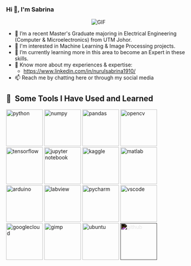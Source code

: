 ### Hi 👋, I'm Sabrina

<p align="center">
  <img src="https://github.com/sabrinaMKE201073/sabrinaMKE201073/assets/95947484/0015d102-14da-4ed0-9989-0679a126d3a4" alt="GIF">
</p>


- 🔭 I’m a recent Master's Graduate majoring in Electrical Engineering (Computer & Microelectronics) from UTM Johor.
- 👀 I'm interested in Machine Learning & Image Processing projects.
- 🌱 I’m currently learning more in this area to become an Expert in these skills.
- 📄 Know more about my experiences & expertise:
  -  https://www.linkedin.com/in/nurulsabrina1910/
- 📫 Reach me by chatting here or through my social media

<h2> 🚀 &nbsp;Some Tools I Have Used and Learned</h2>
<p align="left">
<img src="https://cdn.jsdelivr.net/gh/devicons/devicon/icons/python/python-original-wordmark.svg" alt="python" width="100" height="100"/>
<img src="https://cdn.jsdelivr.net/gh/devicons/devicon/icons/numpy/numpy-original-wordmark.svg" alt="numpy" width="100" height="100"/>
<img src="https://cdn.jsdelivr.net/gh/devicons/devicon/icons/pandas/pandas-original-wordmark.svg" alt="pandas" width="100" height="100"/>
<img src="https://cdn.jsdelivr.net/gh/devicons/devicon/icons/opencv/opencv-original-wordmark.svg" alt="opencv" width="100" height="100"/>
<img src="https://cdn.jsdelivr.net/gh/devicons/devicon/icons/tensorflow/tensorflow-original.svg" alt="tensorflow" width="100" height="100"/>
<img src="https://cdn.jsdelivr.net/gh/devicons/devicon/icons/jupyter/jupyter-original-wordmark.svg" alt="jupyter notebook" width="100" height="100"/>
<img src="https://cdn.jsdelivr.net/gh/devicons/devicon/icons/kaggle/kaggle-original-wordmark.svg" alt="kaggle" width="100" height="100"/>
<img src="https://cdn.jsdelivr.net/gh/devicons/devicon/icons/matlab/matlab-original.svg" alt="matlab" width="100" height="100"/>
<img src="https://cdn.jsdelivr.net/gh/devicons/devicon/icons/arduino/arduino-original-wordmark.svg" alt="arduino" width="100" height="100"/>
<img src="https://cdn.jsdelivr.net/gh/devicons/devicon/icons/labview/labview-original-wordmark.svg" alt="labview" width="100" height="100"/>
<img src="https://cdn.jsdelivr.net/gh/devicons/devicon/icons/pycharm/pycharm-plain-wordmark.svg" alt="pycharm" width="100" height="100"/>
<img src="https://cdn.jsdelivr.net/gh/devicons/devicon/icons/vscode/vscode-original.svg" alt="vscode" width="100" height="100"/>
<img src="https://cdn.jsdelivr.net/gh/devicons/devicon/icons/googlecloud/googlecloud-plain-wordmark.svg" alt="googlecloud" width="100" height="100"/>
<img src="https://cdn.jsdelivr.net/gh/devicons/devicon/icons/gimp/gimp-original-wordmark.svg" alt="gimp" width="100" height="100"/>
<img src="https://cdn.jsdelivr.net/gh/devicons/devicon/icons/ubuntu/ubuntu-plain-wordmark.svg" alt="ubuntu" width="100" height="100"/>

<img src="https://cdn.jsdelivr.net/gh/devicons/devicon/icons/github/github-original.svg" alt="github" width="100" height="100" class="dark-logo" />
<style>
.dark-logo {
  filter: invert(1);
}
</style>


</p>
